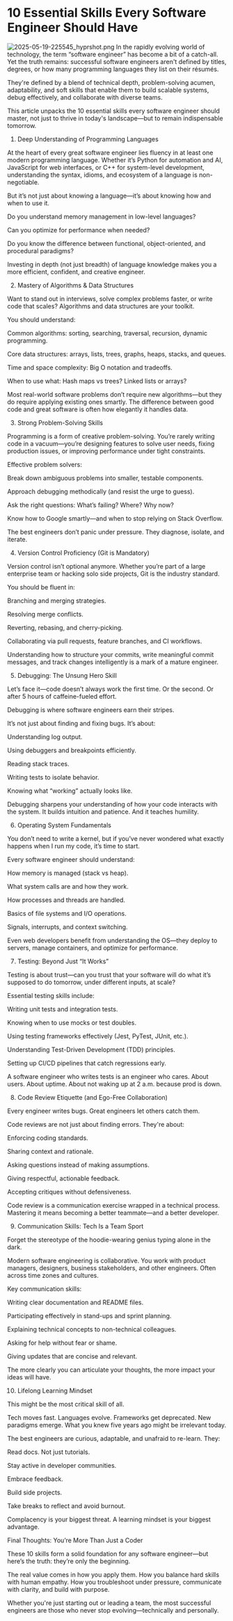 # 10 Essential Skills Every Software Engineer Should Have


![2025-05-19-225545_hyprshot.png](./media/2025-05-19-225545_hyprshot.png)
In the rapidly evolving world of technology, the term “software engineer” has become a bit of a catch-all. Yet the truth remains: successful software engineers aren't defined by titles, degrees, or how many programming languages they list on their résumés. 




They're defined by a blend of technical depth, problem-solving acumen, adaptability, and soft skills that enable them to build scalable systems, debug effectively, and collaborate with diverse teams.




This article unpacks the 10 essential skills every software engineer should master, not just to thrive in today's landscape—but to remain indispensable tomorrow.





1. Deep Understanding of Programming Languages




At the heart of every great software engineer lies fluency in at least one modern programming language. Whether it’s Python for automation and AI, JavaScript for web interfaces, or C++ for system-level development, understanding the syntax, idioms, and ecosystem of a language is non-negotiable.




But it’s not just about knowing a language—it’s about knowing how and when to use it.





Do you understand memory management in low-level languages?



Can you optimize for performance when needed?



Do you know the difference between functional, object-oriented, and procedural paradigms?




Investing in depth (not just breadth) of language knowledge makes you a more efficient, confident, and creative engineer.








2. Mastery of Algorithms & Data Structures




Want to stand out in interviews, solve complex problems faster, or write code that scales? Algorithms and data structures are your toolkit.




You should understand:





Common algorithms: sorting, searching, traversal, recursion, dynamic programming.



Core data structures: arrays, lists, trees, graphs, heaps, stacks, and queues.



Time and space complexity: Big O notation and tradeoffs.



When to use what: Hash maps vs trees? Linked lists or arrays?




Most real-world software problems don’t require new algorithms—but they do require applying existing ones smartly. The difference between good code and great software is often how elegantly it handles data.








3. Strong Problem-Solving Skills




Programming is a form of creative problem-solving. You’re rarely writing code in a vacuum—you’re designing features to solve user needs, fixing production issues, or improving performance under tight constraints.




Effective problem solvers:





Break down ambiguous problems into smaller, testable components.



Approach debugging methodically (and resist the urge to guess).



Ask the right questions: What’s failing? Where? Why now?



Know how to Google smartly—and when to stop relying on Stack Overflow.




The best engineers don’t panic under pressure. They diagnose, isolate, and iterate.








4. Version Control Proficiency (Git is Mandatory)




Version control isn’t optional anymore. Whether you’re part of a large enterprise team or hacking solo side projects, Git is the industry standard.




You should be fluent in:





Branching and merging strategies.



Resolving merge conflicts.



Reverting, rebasing, and cherry-picking.



Collaborating via pull requests, feature branches, and CI workflows.




Understanding how to structure your commits, write meaningful commit messages, and track changes intelligently is a mark of a mature engineer.








5. Debugging: The Unsung Hero Skill




Let’s face it—code doesn’t always work the first time. Or the second. Or after 5 hours of caffeine-fueled effort.




Debugging is where software engineers earn their stripes.




It’s not just about finding and fixing bugs. It’s about:





Understanding log output.



Using debuggers and breakpoints efficiently.



Reading stack traces.



Writing tests to isolate behavior.



Knowing what “working” actually looks like.




Debugging sharpens your understanding of how your code interacts with the system. It builds intuition and patience. And it teaches humility.








6. Operating System Fundamentals




You don’t need to write a kernel, but if you’ve never wondered what exactly happens when I run my code, it’s time to start.




Every software engineer should understand:





How memory is managed (stack vs heap).



What system calls are and how they work.



How processes and threads are handled.



Basics of file systems and I/O operations.



Signals, interrupts, and context switching.




Even web developers benefit from understanding the OS—they deploy to servers, manage containers, and optimize for performance.








7. Testing: Beyond Just “It Works”




Testing is about trust—can you trust that your software will do what it’s supposed to do tomorrow, under different inputs, at scale?




Essential testing skills include:





Writing unit tests and integration tests.



Knowing when to use mocks or test doubles.



Using testing frameworks effectively (Jest, PyTest, JUnit, etc.).



Understanding Test-Driven Development (TDD) principles.



Setting up CI/CD pipelines that catch regressions early.




A software engineer who writes tests is an engineer who cares. About users. About uptime. About not waking up at 2 a.m. because prod is down.








8. Code Review Etiquette (and Ego-Free Collaboration)




Every engineer writes bugs. Great engineers let others catch them.




Code reviews are not just about finding errors. They're about:





Enforcing coding standards.



Sharing context and rationale.



Asking questions instead of making assumptions.



Giving respectful, actionable feedback.



Accepting critiques without defensiveness.




Code review is a communication exercise wrapped in a technical process. Mastering it means becoming a better teammate—and a better developer.








9. Communication Skills: Tech Is a Team Sport




Forget the stereotype of the hoodie-wearing genius typing alone in the dark.




Modern software engineering is collaborative. You work with product managers, designers, business stakeholders, and other engineers. Often across time zones and cultures.




Key communication skills:





Writing clear documentation and README files.



Participating effectively in stand-ups and sprint planning.



Explaining technical concepts to non-technical colleagues.



Asking for help without fear or shame.



Giving updates that are concise and relevant.




The more clearly you can articulate your thoughts, the more impact your ideas will have.








10. Lifelong Learning Mindset




This might be the most critical skill of all.




Tech moves fast. Languages evolve. Frameworks get deprecated. New paradigms emerge. What you knew five years ago might be irrelevant today.




The best engineers are curious, adaptable, and unafraid to re-learn. They:





Read docs. Not just tutorials.



Stay active in developer communities.



Embrace feedback.



Build side projects.



Take breaks to reflect and avoid burnout.




Complacency is your biggest threat. A learning mindset is your biggest advantage.








Final Thoughts: You’re More Than Just a Coder




These 10 skills form a solid foundation for any software engineer—but here’s the truth: they’re only the beginning.




The real value comes in how you apply them. How you balance hard skills with human empathy. How you troubleshoot under pressure, communicate with clarity, and build with purpose.




Whether you're just starting out or leading a team, the most successful engineers are those who never stop evolving—technically and personally.






